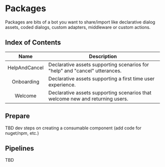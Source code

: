 # Packages
Packages are bits of a bot you want to share/import like declarative dialog assets, coded dialogs, custom adapters, middleware or custom actions.

## Index of Contents
| Name         | Description |  
|:------------:|-------------|
|HelpAndCancel | Declarative assets supporting scenarios for "help" and "cancel" utterances. |
|Onboarding | Declarative assets supporting a first time user experience. |
|Welcome | Declarative assets supporting scenarios that welcome new and returning users. |

## Prepare
TBD dev steps on creating a consumable component (add code for nuget/npm, etc.)

## Pipelines
TBD 
